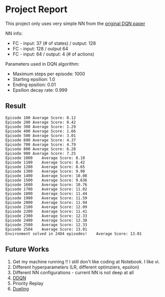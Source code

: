 #  Project Report

This project only uses very simple NN from the [original DQN paper](https://web.stanford.edu/class/psych209/Readings/MnihEtAlHassibis15NatureControlDeepRL.pdf)

NN info:

- FC - input: 37 (# of states) / output: 128
- FC - input: 128 / output 64
- FC - input: 64 / output: 4 (# of actions)

Parameters used in DQN algorithm:

- Maximum steps per episode: 1000
- Starting epsilion: 1.0
- Ending epsilion: 0.01
- Epsilion decay rate: 0.999

## Result

```
Episode 100	Average Score: 0.12
Episode 200	Average Score: 0.42
Episode 300	Average Score: 1.29
Episode 400	Average Score: 1.66
Episode 500	Average Score: 3.01
Episode 600	Average Score: 4.37
Episode 700	Average Score: 4.79
Episode 800	Average Score: 6.28
Episode 900	Average Score: 7.25
Episode 1000	Average Score: 8.10
Episode 1100	Average Score: 8.42
Episode 1200	Average Score: 8.65
Episode 1300	Average Score: 9.90
Episode 1400	Average Score: 10.08
Episode 1500	Average Score: 9.636
Episode 1600	Average Score: 10.76
Episode 1700	Average Score: 11.02
Episode 1800	Average Score: 11.44
Episode 1900	Average Score: 11.59
Episode 2000	Average Score: 11.94
Episode 2100	Average Score: 12.09
Episode 2200	Average Score: 11.41
Episode 2300	Average Score: 12.33
Episode 2400	Average Score: 12.38
Episode 2500	Average Score: 12.33
Episode 2584	Average Score: 13.01
Environment solved in 2484 episodes!	Average Score: 13.01
```

## Future Works

1. Get my machine running !! I still don't like coding at Notebook. I like vi.
2. Different hyperparameters (LR, different optimziers, epsilon)
3. Different NN configurations - current NN is not deep at all
4. [DDQN](https://arxiv.org/abs/1509.06461)
5. Priority Replay
6. [Dueling](https://arxiv.org/abs/1511.06581)
